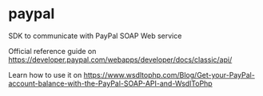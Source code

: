 paypal
======

SDK to communicate with PayPal SOAP Web service

Official reference guide on https://developer.paypal.com/webapps/developer/docs/classic/api/

Learn how to use it on https://www.wsdltophp.com/Blog/Get-your-PayPal-account-balance-with-the-PayPal-SOAP-API-and-WsdlToPhp
